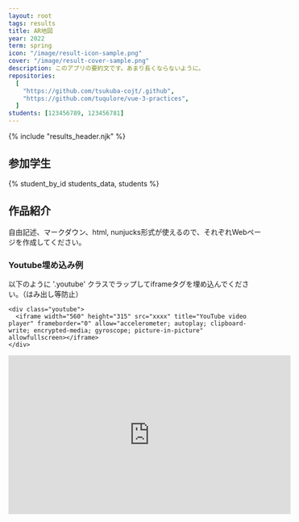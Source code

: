 ```yaml
---
layout: root
tags: results
title: AR地図
year: 2022
term: spring
icon: "/image/result-icon-sample.png"
cover: "/image/result-cover-sample.png"
description: このアプリの要約文です。あまり長くならないように。
repositories:
  [
    "https://github.com/tsukuba-cojt/.github",
    "https://github.com/tuqulore/vue-3-practices",
  ]
students: [123456789, 123456781]
---
```


{% include "results_header.njk" %}

## 参加学生

{% student_by_id students_data, students %}

## 作品紹介

自由記述、マークダウン、html, nunjucks形式が使えるので、それぞれWebページを作成してください。

### Youtube埋め込み例

以下のように '.youtube' クラスでラップしてiframeタグを埋め込んでください。（はみ出し等防止）

```
<div class="youtube">
  <iframe width="560" height="315" src="xxxx" title="YouTube video player" frameborder="0" allow="accelerometer; autoplay; clipboard-write; encrypted-media; gyroscope; picture-in-picture" allowfullscreen></iframe>
</div>
```

<div class="youtube">
<iframe width="560" height="315" src="https://www.youtube.com/embed/c-l7xawEoDs" title="YouTube video player" frameborder="0" allow="accelerometer; autoplay; clipboard-write; encrypted-media; gyroscope; picture-in-picture" allowfullscreen></iframe>
</div>
